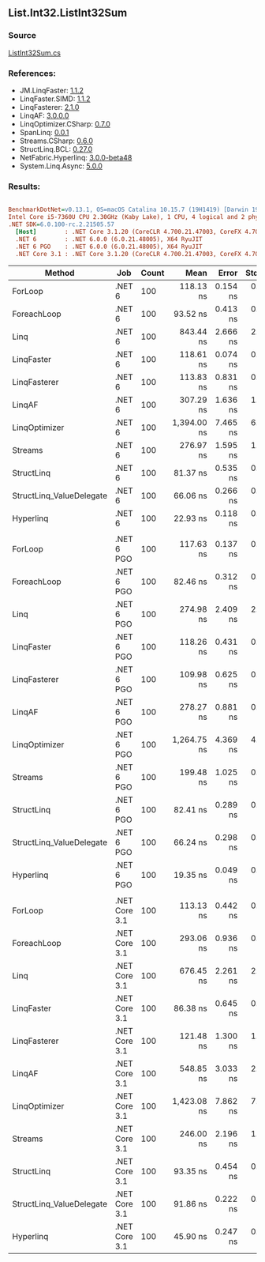 ﻿## List.Int32.ListInt32Sum

### Source
[ListInt32Sum.cs](../LinqBenchmarks/List/Int32/ListInt32Sum.cs)

### References:
- JM.LinqFaster: [1.1.2](https://www.nuget.org/packages/JM.LinqFaster/1.1.2)
- LinqFaster.SIMD: [1.1.2](https://www.nuget.org/packages/LinqFaster.SIMD/1.0.3)
- LinqFasterer: [2.1.0](https://www.nuget.org/packages/LinqFasterer/2.1.0)
- LinqAF: [3.0.0.0](https://www.nuget.org/packages/LinqAF/3.0.0.0)
- LinqOptimizer.CSharp: [0.7.0](https://www.nuget.org/packages/LinqOptimizer.CSharp/0.7.0)
- SpanLinq: [0.0.1](https://www.nuget.org/packages/SpanLinq/0.0.1)
- Streams.CSharp: [0.6.0](https://www.nuget.org/packages/Streams.CSharp/0.6.0)
- StructLinq.BCL: [0.27.0](https://www.nuget.org/packages/StructLinq/0.27.0)
- NetFabric.Hyperlinq: [3.0.0-beta48](https://www.nuget.org/packages/NetFabric.Hyperlinq/3.0.0-beta48)
- System.Linq.Async: [5.0.0](https://www.nuget.org/packages/System.Linq.Async/5.0.0)

### Results:
``` ini

BenchmarkDotNet=v0.13.1, OS=macOS Catalina 10.15.7 (19H1419) [Darwin 19.6.0]
Intel Core i5-7360U CPU 2.30GHz (Kaby Lake), 1 CPU, 4 logical and 2 physical cores
.NET SDK=6.0.100-rc.2.21505.57
  [Host]        : .NET Core 3.1.20 (CoreCLR 4.700.21.47003, CoreFX 4.700.21.47101), X64 RyuJIT
  .NET 6        : .NET 6.0.0 (6.0.21.48005), X64 RyuJIT
  .NET 6 PGO    : .NET 6.0.0 (6.0.21.48005), X64 RyuJIT
  .NET Core 3.1 : .NET Core 3.1.20 (CoreCLR 4.700.21.47003, CoreFX 4.700.21.47101), X64 RyuJIT


```
|                   Method |           Job | Count |        Mean |    Error |   StdDev |      Median |         Ratio | RatioSD |  Gen 0 | Allocated |
|------------------------- |-------------- |------ |------------:|---------:|---------:|------------:|--------------:|--------:|-------:|----------:|
|                  ForLoop |        .NET 6 |   100 |   118.13 ns | 0.154 ns | 0.120 ns |   118.11 ns |      baseline |         |      - |         - |
|              ForeachLoop |        .NET 6 |   100 |    93.52 ns | 0.413 ns | 0.386 ns |    93.31 ns |  1.26x faster |   0.01x |      - |         - |
|                     Linq |        .NET 6 |   100 |   843.44 ns | 2.666 ns | 2.364 ns |   842.43 ns |  7.14x slower |   0.02x | 0.0191 |      40 B |
|               LinqFaster |        .NET 6 |   100 |   118.61 ns | 0.074 ns | 0.058 ns |   118.62 ns |  1.00x slower |   0.00x |      - |         - |
|             LinqFasterer |        .NET 6 |   100 |   113.83 ns | 0.831 ns | 0.737 ns |   113.81 ns |  1.04x faster |   0.01x | 0.2027 |     424 B |
|                   LinqAF |        .NET 6 |   100 |   307.29 ns | 1.636 ns | 1.366 ns |   306.56 ns |  2.60x slower |   0.01x |      - |         - |
|            LinqOptimizer |        .NET 6 |   100 | 1,394.00 ns | 7.465 ns | 6.618 ns | 1,391.53 ns | 11.80x slower |   0.06x | 0.0305 |      64 B |
|                  Streams |        .NET 6 |   100 |   276.97 ns | 1.595 ns | 1.414 ns |   277.25 ns |  2.34x slower |   0.01x | 0.0992 |     208 B |
|               StructLinq |        .NET 6 |   100 |    81.37 ns | 0.535 ns | 0.501 ns |    81.22 ns |  1.45x faster |   0.01x | 0.0153 |      32 B |
| StructLinq_ValueDelegate |        .NET 6 |   100 |    66.06 ns | 0.266 ns | 0.249 ns |    65.91 ns |  1.79x faster |   0.01x |      - |         - |
|                Hyperlinq |        .NET 6 |   100 |    22.93 ns | 0.118 ns | 0.098 ns |    22.90 ns |  5.15x faster |   0.02x |      - |         - |
|                          |               |       |             |          |          |             |               |         |        |           |
|                  ForLoop |    .NET 6 PGO |   100 |   117.63 ns | 0.137 ns | 0.107 ns |   117.61 ns |      baseline |         |      - |         - |
|              ForeachLoop |    .NET 6 PGO |   100 |    82.46 ns | 0.312 ns | 0.276 ns |    82.44 ns |  1.43x faster |   0.00x |      - |         - |
|                     Linq |    .NET 6 PGO |   100 |   274.98 ns | 2.409 ns | 2.253 ns |   274.38 ns |  2.34x slower |   0.02x | 0.0191 |      40 B |
|               LinqFaster |    .NET 6 PGO |   100 |   118.26 ns | 0.431 ns | 0.403 ns |   118.07 ns |  1.01x slower |   0.00x |      - |         - |
|             LinqFasterer |    .NET 6 PGO |   100 |   109.98 ns | 0.625 ns | 0.584 ns |   110.04 ns |  1.07x faster |   0.00x | 0.2027 |     424 B |
|                   LinqAF |    .NET 6 PGO |   100 |   278.27 ns | 0.881 ns | 0.824 ns |   277.96 ns |  2.37x slower |   0.01x |      - |         - |
|            LinqOptimizer |    .NET 6 PGO |   100 | 1,264.75 ns | 4.369 ns | 4.087 ns | 1,262.60 ns | 10.75x slower |   0.03x | 0.0305 |      64 B |
|                  Streams |    .NET 6 PGO |   100 |   199.48 ns | 1.025 ns | 0.909 ns |   199.22 ns |  1.70x slower |   0.01x | 0.0994 |     208 B |
|               StructLinq |    .NET 6 PGO |   100 |    82.41 ns | 0.289 ns | 0.270 ns |    82.26 ns |  1.43x faster |   0.00x | 0.0153 |      32 B |
| StructLinq_ValueDelegate |    .NET 6 PGO |   100 |    66.24 ns | 0.298 ns | 0.264 ns |    66.17 ns |  1.78x faster |   0.01x |      - |         - |
|                Hyperlinq |    .NET 6 PGO |   100 |    19.35 ns | 0.049 ns | 0.089 ns |    19.31 ns |  6.08x faster |   0.02x |      - |         - |
|                          |               |       |             |          |          |             |               |         |        |           |
|                  ForLoop | .NET Core 3.1 |   100 |   113.13 ns | 0.442 ns | 0.392 ns |   112.91 ns |      baseline |         |      - |         - |
|              ForeachLoop | .NET Core 3.1 |   100 |   293.06 ns | 0.936 ns | 0.781 ns |   292.82 ns |  2.59x slower |   0.01x |      - |         - |
|                     Linq | .NET Core 3.1 |   100 |   676.45 ns | 2.261 ns | 2.004 ns |   675.87 ns |  5.98x slower |   0.03x | 0.0191 |      40 B |
|               LinqFaster | .NET Core 3.1 |   100 |    86.38 ns | 0.645 ns | 0.603 ns |    86.11 ns |  1.31x faster |   0.01x |      - |         - |
|             LinqFasterer | .NET Core 3.1 |   100 |   121.48 ns | 1.300 ns | 1.216 ns |   121.10 ns |  1.07x slower |   0.01x | 0.2027 |     424 B |
|                   LinqAF | .NET Core 3.1 |   100 |   548.85 ns | 3.033 ns | 2.838 ns |   548.36 ns |  4.85x slower |   0.03x |      - |         - |
|            LinqOptimizer | .NET Core 3.1 |   100 | 1,423.08 ns | 7.862 ns | 7.354 ns | 1,420.70 ns | 12.57x slower |   0.07x | 0.0458 |      96 B |
|                  Streams | .NET Core 3.1 |   100 |   246.00 ns | 2.196 ns | 1.946 ns |   245.61 ns |  2.17x slower |   0.02x | 0.0992 |     208 B |
|               StructLinq | .NET Core 3.1 |   100 |    93.35 ns | 0.454 ns | 0.424 ns |    93.17 ns |  1.21x faster |   0.01x | 0.0153 |      32 B |
| StructLinq_ValueDelegate | .NET Core 3.1 |   100 |    91.86 ns | 0.222 ns | 0.208 ns |    91.83 ns |  1.23x faster |   0.00x |      - |         - |
|                Hyperlinq | .NET Core 3.1 |   100 |    45.90 ns | 0.247 ns | 0.231 ns |    45.80 ns |  2.47x faster |   0.01x |      - |         - |
